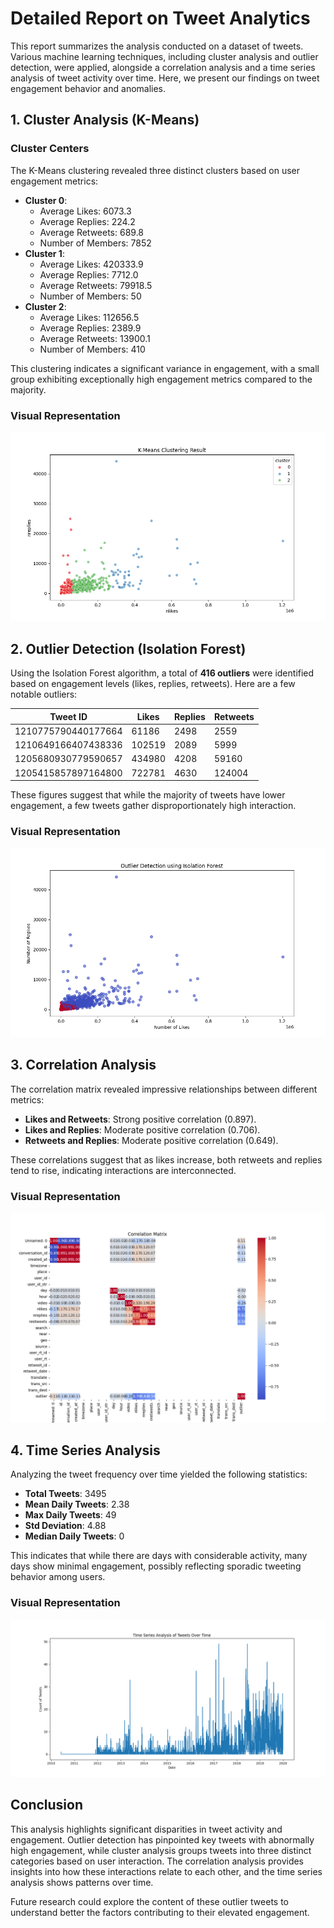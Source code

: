 # Detailed Report on Tweet Analytics

This report summarizes the analysis conducted on a dataset of tweets. Various machine learning techniques, including cluster analysis and outlier detection, were applied, alongside a correlation analysis and a time series analysis of tweet activity over time. Here, we present our findings on tweet engagement behavior and anomalies.

## 1. Cluster Analysis (K-Means)

### Cluster Centers

The K-Means clustering revealed three distinct clusters based on user engagement metrics:

- **Cluster 0**:
  - Average Likes: 6073.3
  - Average Replies: 224.2
  - Average Retweets: 689.8
  - Number of Members: 7852
- **Cluster 1**:
  - Average Likes: 420333.9
  - Average Replies: 7712.0
  - Average Retweets: 79918.5
  - Number of Members: 50
- **Cluster 2**:
  - Average Likes: 112656.5
  - Average Replies: 2389.9
  - Average Retweets: 13900.1
  - Number of Members: 410

This clustering indicates a significant variance in engagement, with a small group exhibiting exceptionally high engagement metrics compared to the majority.

### Visual Representation

![K-Means Clustering Result](cluster_analysis_kmeans.png)

## 2. Outlier Detection (Isolation Forest)

Using the Isolation Forest algorithm, a total of **416 outliers** were identified based on engagement levels (likes, replies, retweets). Here are a few notable outliers:

| Tweet ID            | Likes  | Replies | Retweets |
| ------------------- | ------ | ------- | -------- |
| 1210775790440177664 | 61186  | 2498    | 2559     |
| 1210649166407438336 | 102519 | 2089    | 5999     |
| 1205680930779590657 | 434980 | 4208    | 59160    |
| 1205415857897164800 | 722781 | 4630    | 124004   |

These figures suggest that while the majority of tweets have lower engagement, a few tweets gather disproportionately high interaction.

### Visual Representation

![Outlier Detection using Isolation Forest](outlier_detection_isolation_forest.png)

## 3. Correlation Analysis

The correlation matrix revealed impressive relationships between different metrics:

- **Likes and Retweets**: Strong positive correlation (0.897).
- **Likes and Replies**: Moderate positive correlation (0.706).
- **Retweets and Replies**: Moderate positive correlation (0.649).

These correlations suggest that as likes increase, both retweets and replies tend to rise, indicating interactions are interconnected.

### Visual Representation

![Correlation Analysis Heatmap](correlation_analysis_heatmap.png)

## 4. Time Series Analysis

Analyzing the tweet frequency over time yielded the following statistics:

- **Total Tweets**: 3495
- **Mean Daily Tweets**: 2.38
- **Max Daily Tweets**: 49
- **Std Deviation**: 4.88
- **Median Daily Tweets**: 0

This indicates that while there are days with considerable activity, many days show minimal engagement, possibly reflecting sporadic tweeting behavior among users.

### Visual Representation

![Time Series Analysis of Tweets Over Time](time_series_analysis_tweets.png)

## Conclusion

This analysis highlights significant disparities in tweet activity and engagement. Outlier detection has pinpointed key tweets with abnormally high engagement, while cluster analysis groups tweets into three distinct categories based on user interaction. The correlation analysis provides insights into how these interactions relate to each other, and the time series analysis shows patterns over time.

Future research could explore the content of these outlier tweets to understand better the factors contributing to their elevated engagement.
